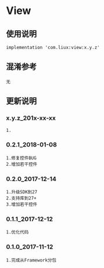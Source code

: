 View
===

使用说明
---
```
implementation 'com.liux:view:x.y.z'
```

混淆参考
---
```
无
```

更新说明
---
### x.y.z_201x-xx-xx
    1.

### 0.2.1_2018-01-08
    1.修复控件BUG
    2.增加若干控件

### 0.2.0_2017-12-14
    1.升级SDK到27
    2.支持库到27+
    3.增加若干控件

### 0.1.1_2017-12-12
    1.优化代码

### 0.1.0_2017-11-12
    1.完成从Framework分包